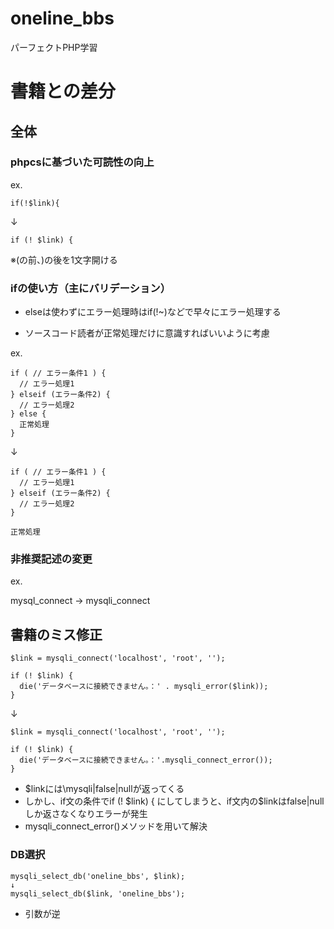 # oneline_bbs
パーフェクトPHP学習

# 書籍との差分

## 全体
### phpcsに基づいた可読性の向上
ex.
```
if(!$link){
```
↓
```
if (! $link) {
```

※(の前、)の後を1文字開ける

### ifの使い方（主にバリデーション）
* elseは使わずにエラー処理時はif(!~)などで早々にエラー処理する

 * ソースコード読者が正常処理だけに意識すればいいように考慮

ex.
```
if ( // エラー条件1 ) {
  // エラー処理1
} elseif (エラー条件2) {
  // エラー処理2
} else {
  正常処理
}
```
↓
```
if ( // エラー条件1 ) {
  // エラー処理1
} elseif (エラー条件2) {
  // エラー処理2
}

正常処理
```

### 非推奨記述の変更
ex.

mysql_connect → mysqli_connect

## 書籍のミス修正
```
$link = mysqli_connect('localhost', 'root', '');

if (! $link) {
  die('データベースに接続できません。：' . mysqli_error($link));
}
```
↓
```
$link = mysqli_connect('localhost', 'root', '');

if (! $link) {
  die('データベースに接続できません。：'.mysqli_connect_error());
}
```

* $linkには\mysqli|false|nullが返ってくる
* しかし、if文の条件でif (! $link) { にしてしまうと、if文内の$linkはfalse|nullしか返さなくなりエラーが発生
* mysqli_connect_error()メソッドを用いて解決

### DB選択
```
mysqli_select_db('oneline_bbs', $link);
↓
mysqli_select_db($link, 'oneline_bbs');
```

* 引数が逆


